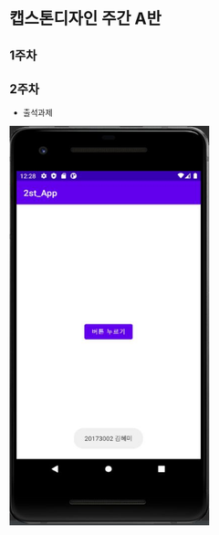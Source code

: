 # 캡스톤디자인 주간 A반

## 1주차

## 2주차
  - 출석과제
  
<img width="350" height="700" src="./png/2st_App.JPG"></img>
